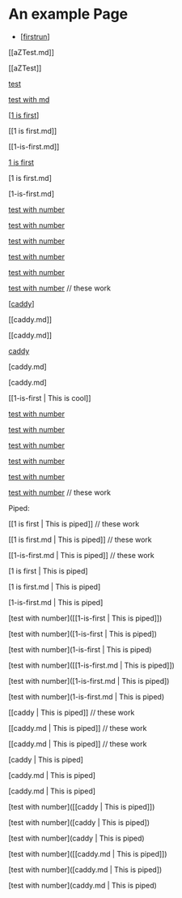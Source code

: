 # An example Page

* [[firstrun]]

[[aZTest.md]]

[[aZTest]]

[test]([[aZTest]])

[test with md]([[aZTest.md]])


[[1 is first]]

[[1 is first.md]]

[[1-is-first.md]]

[1 is first]

[1 is first.md]

[1-is-first.md]

[test with number]([[1-is-first]])

[test with number]([1-is-first])

[test with number](1-is-first)

[test with number]([[1-is-first.md]])

[test with number]([1-is-first.md])

[test with number](1-is-first.md)  // these work

[[caddy]]

[[caddy.md]]

[[caddy.md]]

[caddy]

[caddy.md]

[caddy.md]

[[1-is-first | This is cool]]

[test with number]([[caddy]])

[test with number]([caddy])

[test with number](caddy)

[test with number]([[caddy.md]])

[test with number]([caddy.md])

[test with number](caddy.md)    // these work

Piped:

[[1 is first | This is piped]] // these work

[[1 is first.md | This is piped]] // these work

[[1-is-first.md | This is piped]]  // these work

[1 is first | This is piped]

[1 is first.md | This is piped]

[1-is-first.md | This is piped]

[test with number]([[1-is-first | This is piped]])

[test with number]([1-is-first | This is piped])

[test with number](1-is-first | This is piped)

[test with number]([[1-is-first.md | This is piped]])

[test with number]([1-is-first.md | This is piped])

[test with number](1-is-first.md | This is piped)  

[[caddy | This is piped]]  // these work

[[caddy.md | This is piped]]  // these work

[[caddy.md | This is piped]]  // these work

[caddy | This is piped]

[caddy.md | This is piped]

[caddy.md | This is piped]

[test with number]([[caddy | This is piped]])

[test with number]([caddy | This is piped])

[test with number](caddy | This is piped)

[test with number]([[caddy.md | This is piped]])

[test with number]([caddy.md | This is piped])

[test with number](caddy.md | This is piped)   

[//begin]: # "Autogenerated link references for markdown compatibility"
[firstrun]: ..\firstrun "Firstrun"
[1 is first]: 1-is-first "Probably first"
[caddy]: ..\Pirate-Chart\Theory\caddy "Caddy"
[//end]: # "Autogenerated link references"